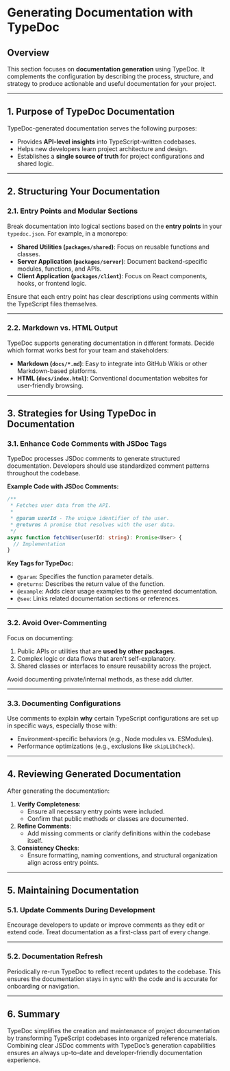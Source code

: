 # Generating Documentation with TypeDoc

## Overview

This section focuses on **documentation generation** using TypeDoc. It complements the configuration by describing the process, structure, and strategy to produce actionable and useful documentation for your project.

---

## 1. Purpose of TypeDoc Documentation

TypeDoc-generated documentation serves the following purposes:
- Provides **API-level insights** into TypeScript-written codebases.
- Helps new developers learn project architecture and design.
- Establishes a **single source of truth** for project configurations and shared logic.

---

## 2. Structuring Your Documentation

### 2.1. Entry Points and Modular Sections

Break documentation into logical sections based on the **entry points** in your `typedoc.json`. For example, in a monorepo:
- **Shared Utilities (`packages/shared`)**: Focus on reusable functions and classes.
- **Server Application (`packages/server`)**: Document backend-specific modules, functions, and APIs.
- **Client Application (`packages/client`)**: Focus on React components, hooks, or frontend logic.

Ensure that each entry point has clear descriptions using comments within the TypeScript files themselves.

---

### 2.2. Markdown vs. HTML Output

TypeDoc supports generating documentation in different formats. Decide which format works best for your team and stakeholders:
- **Markdown (`docs/*.md`)**: Easy to integrate into GitHub Wikis or other Markdown-based platforms.
- **HTML (`docs/index.html`)**: Conventional documentation websites for user-friendly browsing.

---

## 3. Strategies for Using TypeDoc in Documentation

### 3.1. Enhance Code Comments with JSDoc Tags

TypeDoc processes JSDoc comments to generate structured documentation. Developers should use standardized comment patterns throughout the codebase.

**Example Code with JSDoc Comments:**

```ts
/**
 * Fetches user data from the API.
 *
 * @param userId - The unique identifier of the user.
 * @returns A promise that resolves with the user data.
 */
async function fetchUser(userId: string): Promise<User> {
  // Implementation
}
```

**Key Tags for TypeDoc:**
- `@param`: Specifies the function parameter details.
- `@returns`: Describes the return value of the function.
- `@example`: Adds clear usage examples to the generated documentation.
- `@see`: Links related documentation sections or references.

---

### 3.2. Avoid Over-Commenting

Focus on documenting:
1. Public APIs or utilities that are **used by other packages**.
2. Complex logic or data flows that aren't self-explanatory.
3. Shared classes or interfaces to ensure reusability across the project.

Avoid documenting private/internal methods, as these add clutter.

---

### 3.3. Documenting Configurations

Use comments to explain **why** certain TypeScript configurations are set up in specific ways, especially those with:
- Environment-specific behaviors (e.g., Node modules vs. ESModules).
- Performance optimizations (e.g., exclusions like `skipLibCheck`).

---

## 4. Reviewing Generated Documentation

After generating the documentation:
1. **Verify Completeness**:
   - Ensure all necessary entry points were included.
   - Confirm that public methods or classes are documented.
2. **Refine Comments**:
   - Add missing comments or clarify definitions within the codebase itself.
3. **Consistency Checks**:
   - Ensure formatting, naming conventions, and structural organization align across entry points.

---

## 5. Maintaining Documentation

### 5.1. Update Comments During Development

Encourage developers to update or improve comments as they edit or extend code. Treat documentation as a first-class part of every change.

---

### 5.2. Documentation Refresh

Periodically re-run TypeDoc to reflect recent updates to the codebase. This ensures the documentation stays in sync with the code and is accurate for onboarding or navigation.

---

## 6. Summary

TypeDoc simplifies the creation and maintenance of project documentation by transforming TypeScript codebases into organized reference materials. Combining clear JSDoc comments with TypeDoc’s generation capabilities ensures an always up-to-date and developer-friendly documentation experience.